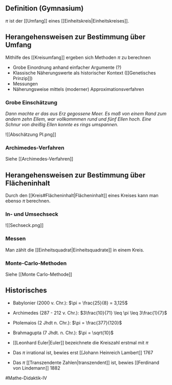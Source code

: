 ## Definition (Gymnasium)
$\pi$ ist der [[Umfang]] eines [[Einheitskreis|Einheitskreises]]. 

## Herangehensweisen zur Bestimmung über Umfang
Mithilfe des [[Kreisumfang]] ergeben sich Methoden $\pi$ zu berechnen
- Grobe Einordnung anhand einfacher Argumente (?)
- Klassische Näherungswerte als historischer Kontext ([[Genetisches Prinzip]])
- Messungen
- Näherungsweise mittels (moderner) Approximationsverfahren

### Grobe Einschätzung
*Dann machte er das aus Erz gegossene Meer. Es maß von einem Rand zum andern zehn Ellem, war vollkommmen rund und fünf Ellen hoch. Eine Schnur von dreißig Ellen konnte es rings umspannen.* 

![[Abschätzung PI.png]]

### Archimedes-Verfahren
Siehe [[Archimedes-Verfahren]]

## Herangehensweisen zur Bestimmung über Flächeninhalt
Durch den [[Kreis#Flächeninhalt|Flächeninhalt]] eines Kreises kann man ebenso $\pi$ berechnen.

### In- und Umsechseck
![[Sechseck.png]]

### Messen
Man zählt die [[Einheitsquadrat|Einheitsquadrate]] in einem Kreis.

### Monte-Carlo-Methoden
Siehe [[Monte Carlo-Methode]]

## Historisches
- Babylonier (2000 v. Chr.): $\pi = \frac{25}{8} = 3,125$
- Archimedes (287 - 212 v. Chr.): $3\frac{10}{71} \leq \pi \leq 3\frac{1}{7}$
- Ptolemaios (2 Jhdt n. Chr.): $\pi = \frac{377}{120}$
- Brahmagupta (7 Jhdt. n. Chr.): $\pi = \sqrt{10}$

- [[Leonhard Euler|Euler]] bezeichnete die Kreiszahl erstmal mit $\pi$
- Das $\pi$ irrational ist, bewies erst [[Johann Heinreich Lambert]] 1767
- Das $\pi$ [[Transzendente Zahlen|transzendent]] ist, bewies [[Ferdinand von Lindemann]] 1882

#Mathe-Didaktik-IV 